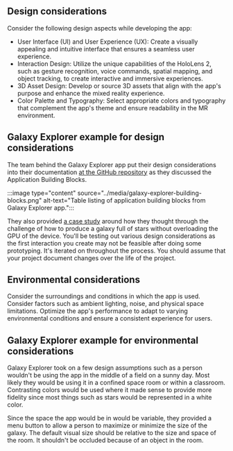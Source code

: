 ## Design considerations

Consider the following design aspects while developing the app:

- User Interface (UI) and User Experience (UX): Create a visually appealing and intuitive interface that ensures a seamless user experience.
- Interaction Design: Utilize the unique capabilities of the HoloLens 2, such as gesture recognition, voice commands, spatial mapping, and object tracking, to create interactive and immersive experiences.
- 3D Asset Design: Develop or source 3D assets that align with the app's purpose and enhance the mixed reality experience.
- Color Palette and Typography: Select appropriate colors and typography that complement the app's theme and ensure readability in the MR environment.

## Galaxy Explorer example for design considerations

The team behind the Galaxy Explorer app put their design considerations into their documentation [at the GitHub repository](https://github.com/microsoft/GalaxyExplorer) as they discussed the Application Building Blocks.

:::image type="content" source="../media/galaxy-explorer-building-blocks.png" alt-text="Table listing of application building blocks from Galaxy Explorer app.":::

They also provided [a case study](/windows/mixed-reality/out-of-scope/case-study-creating-a-galaxy-in-mixed-reality) around how they thought through the challenge of how to produce a galaxy full of stars without overloading the GPU of the device. You'll be testing out various design considerations as the first interaction you create may not be feasible after doing some prototyping. It's iterated on throughout the process. You should assume that your project document changes over the life of the project.

## Environmental considerations

Consider the surroundings and conditions in which the app is used. Consider factors such as ambient lighting, noise, and physical space limitations. Optimize the app's performance to adapt to varying environmental conditions and ensure a consistent experience for users.

## Galaxy Explorer example for environmental considerations

Galaxy Explorer took on a few design assumptions such as a person wouldn't be using the app in the middle of a field on a sunny day. Most likely they would be using it in a confined space room or within a classroom. Contrasting colors would be used where it made sense to provide more fidelity since most things such as stars would be represented in a white color.

Since the space the app would be in would be variable, they provided a menu button to allow a person to maximize or minimize the size of the galaxy. The default visual size should be relative to the size and space of the room. It shouldn't be occluded because of an object in the room.
